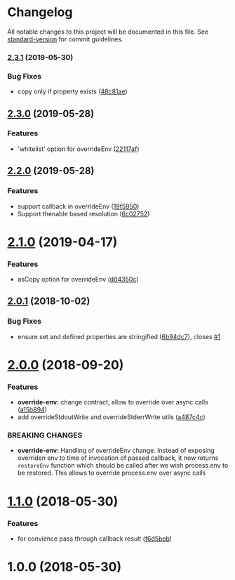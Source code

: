 # Changelog

All notable changes to this project will be documented in this file. See [standard-version](https://github.com/conventional-changelog/standard-version) for commit guidelines.

### [2.3.1](https://github.com/medikoo/process-utils/compare/v2.3.0...v2.3.1) (2019-05-30)

### Bug Fixes

- copy only if property exists ([48c81ae](https://github.com/medikoo/process-utils/commit/48c81ae))

## [2.3.0](https://github.com/medikoo/process-utils/compare/v2.2.0...v2.3.0) (2019-05-28)

### Features

- 'whitelist' option for overrideEnv ([22117af](https://github.com/medikoo/process-utils/commit/22117af))

## [2.2.0](https://github.com/medikoo/process-utils/compare/v2.1.0...v2.2.0) (2019-05-28)

### Features

- support callback in overrideEnv ([19f5950](https://github.com/medikoo/process-utils/commit/19f5950))
- Support thenable based resolution ([6c02752](https://github.com/medikoo/process-utils/commit/6c02752))

# [2.1.0](https://github.com/medikoo/process-utils/compare/v2.0.1...v2.1.0) (2019-04-17)

### Features

- asCopy option for overrideEnv ([d04350c](https://github.com/medikoo/process-utils/commit/d04350c))

<a name="2.0.1"></a>

## [2.0.1](https://github.com/medikoo/process-utils/compare/v2.0.0...v2.0.1) (2018-10-02)

### Bug Fixes

- ensure set and defined properties are stringified ([6b94dc7](https://github.com/medikoo/process-utils/commit/6b94dc7)), closes [#1](https://github.com/medikoo/process-utils/issues/1)

<a name="2.0.0"></a>

# [2.0.0](https://github.com/medikoo/process-utils/compare/v1.1.0...v2.0.0) (2018-09-20)

### Features

- **override-env:** change contract, allow to override over async calls ([a15b894](https://github.com/medikoo/process-utils/commit/a15b894))
- add overrideStdoutWrite and overrideStderrWrite utils ([a487c4c](https://github.com/medikoo/process-utils/commit/a487c4c))

### BREAKING CHANGES

- **override-env:** Handling of overrideEnv change.
  Instead of exposing overriden env to time of invocation of passed
  callback, it now returns `restoreEnv` function which should be called
  after we wish process.env to be restored.
  This allows to override process.env over async calls

<a name="1.1.0"></a>

# [1.1.0](https://github.com/medikoo/process-utils/compare/v1.0.0...v1.1.0) (2018-05-30)

### Features

- for convience pass through callback result ([f6d5beb](https://github.com/medikoo/process-utils/commit/f6d5beb))

<a name="1.0.0"></a>

# 1.0.0 (2018-05-30)
